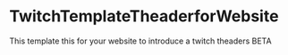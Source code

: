 # TwitchTemplateTheaderforWebsite
This template this for your website to introduce a twitch theaders BETA
